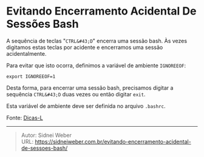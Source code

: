 # Evitando Encerramento Acidental De Sessões Bash

A sequência de teclas &#34;`CTRL&#43;D`&#34; encerra uma sessão bash. Às vezes digitamos estas teclas por acidente e encerramos uma sessão acidentalmente.

Para evitar que isto ocorra, definimos a variável de ambiente `IGNOREEOF`:

```shell
export IGNOREEOF=1
```

Desta forma, para encerrar uma sessão bash, precisamos digitar a sequência `CTRL&#43;D` duas vezes ou então digitar `exit`.

Esta variável de ambiente deve ser definida no arquivo `.bashrc`.

Fonte: [Dicas-L](http://www.dicas-l.com.br/arquivo/encerramento_acidental_de_sessoes_bash.php#.VDVCZdRdW2w)

---

> Autor: Sidnei Weber  
> URL: https://sidneiweber.com.br/evitando-encerramento-acidental-de-sessoes-bash/  

